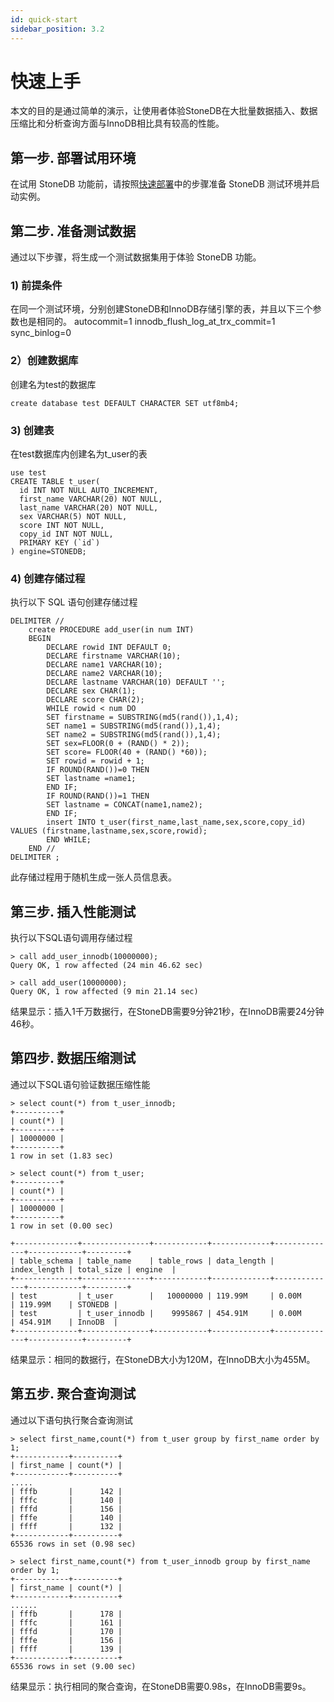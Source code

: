 ```yaml
---
id: quick-start
sidebar_position: 3.2
---
```


# 快速上手

本文的目的是通过简单的演示，让使用者体验StoneDB在大批量数据插入、数据压缩比和分析查询方面与InnoDB相比具有较高的性能。
## 第一步. 部署试用环境
在试用 StoneDB 功能前，请按照[快速部署](https://stoneatom.yuque.com/staff-ft8n1u/dghuxr/cumqaz)中的步骤准备 StoneDB 测试环境并启动实例。
## 第二步. 准备测试数据
通过以下步骤，将生成一个测试数据集用于体验 StoneDB 功能。
### 1) 前提条件
在同一个测试环境，分别创建StoneDB和InnoDB存储引擎的表，并且以下三个参数也是相同的。
autocommit=1
innodb_flush_log_at_trx_commit=1
sync_binlog=0
### 2）创建数据库
创建名为test的数据库
```
create database test DEFAULT CHARACTER SET utf8mb4;
```
### 3) 创建表
在test数据库内创建名为t_user的表
```
use test
CREATE TABLE t_user(
  id INT NOT NULL AUTO_INCREMENT,
  first_name VARCHAR(20) NOT NULL,
  last_name VARCHAR(20) NOT NULL,
  sex VARCHAR(5) NOT NULL,
  score INT NOT NULL,
  copy_id INT NOT NULL,
  PRIMARY KEY (`id`)
) engine=STONEDB;
```
### 4) 创建存储过程
执行以下 SQL 语句创建存储过程
```
DELIMITER //
    create PROCEDURE add_user(in num INT)
    BEGIN
        DECLARE rowid INT DEFAULT 0;
        DECLARE firstname VARCHAR(10);
        DECLARE name1 VARCHAR(10);
        DECLARE name2 VARCHAR(10);
        DECLARE lastname VARCHAR(10) DEFAULT '';
        DECLARE sex CHAR(1);
        DECLARE score CHAR(2);
        WHILE rowid < num DO
        SET firstname = SUBSTRING(md5(rand()),1,4); 
        SET name1 = SUBSTRING(md5(rand()),1,4); 
        SET name2 = SUBSTRING(md5(rand()),1,4); 
        SET sex=FLOOR(0 + (RAND() * 2));
        SET score= FLOOR(40 + (RAND() *60));
        SET rowid = rowid + 1;
        IF ROUND(RAND())=0 THEN 
        SET lastname =name1;
        END IF;
        IF ROUND(RAND())=1 THEN
        SET lastname = CONCAT(name1,name2);
        END IF;
        insert INTO t_user(first_name,last_name,sex,score,copy_id) VALUES (firstname,lastname,sex,score,rowid);  
        END WHILE;
    END //
DELIMITER ;
```
此存储过程用于随机生成一张人员信息表。
## 第三步. 插入性能测试
执行以下SQL语句调用存储过程
```
> call add_user_innodb(10000000);
Query OK, 1 row affected (24 min 46.62 sec)

> call add_user(10000000);
Query OK, 1 row affected (9 min 21.14 sec)
```
结果显示：插入1千万数据行，在StoneDB需要9分钟21秒，在InnoDB需要24分钟46秒。
## 第四步. 数据压缩测试
通过以下SQL语句验证数据压缩性能
```
> select count(*) from t_user_innodb;
+----------+
| count(*) |
+----------+
| 10000000 |
+----------+
1 row in set (1.83 sec)

> select count(*) from t_user;       
+----------+
| count(*) |
+----------+
| 10000000 |
+----------+
1 row in set (0.00 sec)

+--------------+---------------+------------+-------------+--------------+------------+---------+
| table_schema | table_name    | table_rows | data_length | index_length | total_size | engine  |
+--------------+---------------+------------+-------------+--------------+------------+---------+
| test         | t_user        |   10000000 | 119.99M     | 0.00M        | 119.99M    | STONEDB |
| test         | t_user_innodb |    9995867 | 454.91M     | 0.00M        | 454.91M    | InnoDB  |
+--------------+---------------+------------+-------------+--------------+------------+---------+
```
结果显示：相同的数据行，在StoneDB大小为120M，在InnoDB大小为455M。
## 第五步. 聚合查询测试
通过以下语句执行聚合查询测试
```
> select first_name,count(*) from t_user group by first_name order by 1; 
+------------+----------+
| first_name | count(*) |
+------------+----------+
.....
| fffb       |      142 |
| fffc       |      140 |
| fffd       |      156 |
| fffe       |      140 |
| ffff       |      132 |
+------------+----------+
65536 rows in set (0.98 sec)

> select first_name,count(*) from t_user_innodb group by first_name order by 1;
+------------+----------+
| first_name | count(*) |
+------------+----------+
......
| fffb       |      178 |
| fffc       |      161 |
| fffd       |      170 |
| fffe       |      156 |
| ffff       |      139 |
+------------+----------+
65536 rows in set (9.00 sec)
```
结果显示：执行相同的聚合查询，在StoneDB需要0.98s，在InnoDB需要9s。
